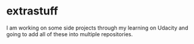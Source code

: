 # extrastuff

I am working on some side projects through my learning on Udacity and going to add all of these into multiple repositories.

